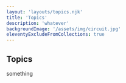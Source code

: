 ```yaml
---
layout: 'layouts/topics.njk'
title: 'Topics'
description: 'whatever'
backgroundImage: '/assets/img/circuit.jpg'
eleventyExcludeFromCollections: true
---
```

## Topics
something
